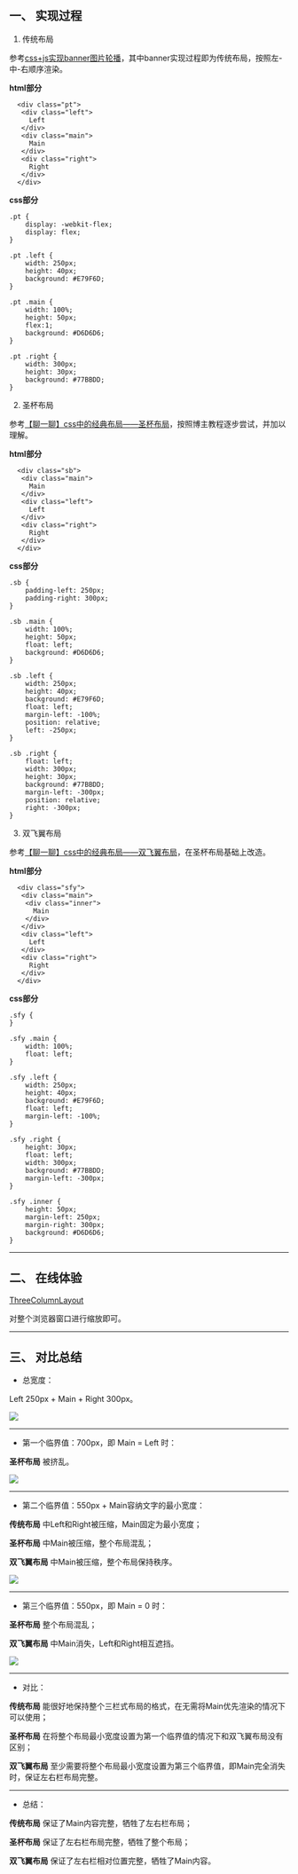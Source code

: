 ## 一、 实现过程
1. 传统布局

参考[css+js实现banner图片轮播](https://frogfans.github.io/blog.html?blogId=17)，其中banner实现过程即为传统布局，按照左-中-右顺序渲染。

**html部分**

```
  <div class="pt"> 
   <div class="left">
     Left 
   </div> 
   <div class="main">
     Main 
   </div> 
   <div class="right">
     Right 
   </div> 
  </div> 
```

**css部分**

```
.pt {
    display: -webkit-flex;
    display: flex;
}

.pt .left {
    width: 250px;
    height: 40px;
    background: #E79F6D;
}

.pt .main {
    width: 100%;
    height: 50px;
    flex:1;
    background: #D6D6D6;
}

.pt .right {
    width: 300px;
    height: 30px;
    background: #77BBDD;
}
```

2. 圣杯布局

参考[【聊一聊】css中的经典布局——圣杯布局](http://www.cnblogs.com/hl-520/p/5753075.html)，按照博主教程逐步尝试，并加以理解。

**html部分**

```
  <div class="sb"> 
   <div class="main">
     Main 
   </div> 
   <div class="left">
     Left 
   </div> 
   <div class="right">
     Right 
   </div> 
  </div> 
```

**css部分**

```
.sb {
    padding-left: 250px;
    padding-right: 300px;
}

.sb .main {
    width: 100%;
    height: 50px;
    float: left;
    background: #D6D6D6;
}

.sb .left {
    width: 250px;
    height: 40px;
    background: #E79F6D;
    float: left;
    margin-left: -100%;
    position: relative;
    left: -250px;
}

.sb .right {
    float: left;
    width: 300px;
    height: 30px;
    background: #77BBDD;
    margin-left: -300px;
    position: relative;
    right: -300px;
}
```

3. 双飞翼布局

参考[【聊一聊】css中的经典布局——双飞翼布局](https://www.cnblogs.com/hl-520/p/5754111.html)，在圣杯布局基础上改造。

**html部分**

```
  <div class="sfy"> 
   <div class="main"> 
    <div class="inner">
      Main 
    </div> 
   </div> 
   <div class="left">
     Left 
   </div> 
   <div class="right">
     Right 
   </div> 
  </div> 
```

**css部分**

```
.sfy {
}

.sfy .main {
    width: 100%;
    float: left;
}

.sfy .left {
    width: 250px;
    height: 40px;
    background: #E79F6D;
    float: left;
    margin-left: -100%;
}

.sfy .right {
    height: 30px;
    float: left;
    width: 300px;
    background: #77BBDD;
    margin-left: -300px;
}

.sfy .inner {
    height: 50px;
    margin-left: 250px;
    margin-right: 300px;
    background: #D6D6D6;
}
```

---
## 二、 在线体验

[ThreeColumnLayout](https://frogfans.github.io/res/html/threecolumnlayout.html)

对整个浏览器窗口进行缩放即可。

---
## 三、 对比总结
- 总宽度：

Left 250px + Main + Right 300px。

![](https://github.com/frogfans/ThreeColumnLayout/blob/master/img/001.png?raw=true)

** **
- 第一个临界值：700px，即 Main = Left 时：

**圣杯布局** 被挤乱。

![](https://github.com/frogfans/ThreeColumnLayout/blob/master/img/002.png?raw=true)

** **
- 第二个临界值：550px + Main容纳文字的最小宽度：

**传统布局** 中Left和Right被压缩，Main固定为最小宽度；

**圣杯布局** 中Main被压缩，整个布局混乱；

**双飞翼布局** 中Main被压缩，整个布局保持秩序。

![](https://github.com/frogfans/ThreeColumnLayout/blob/master/img/003.png?raw=true)

** **
- 第三个临界值：550px，即 Main = 0 时：

**圣杯布局** 整个布局混乱；

**双飞翼布局** 中Main消失，Left和Right相互遮挡。

![](https://github.com/frogfans/ThreeColumnLayout/blob/master/img/004.png?raw=true)

** **
- 对比：

**传统布局** 能很好地保持整个三栏式布局的格式，在无需将Main优先渲染的情况下可以使用；

**圣杯布局** 在将整个布局最小宽度设置为第一个临界值的情况下和双飞翼布局没有区别；

**双飞翼布局** 至少需要将整个布局最小宽度设置为第三个临界值，即Main完全消失时，保证左右栏布局完整。

** **
- 总结：

**传统布局** 保证了Main内容完整，牺牲了左右栏布局；

**圣杯布局** 保证了左右栏布局完整，牺牲了整个布局；

**双飞翼布局** 保证了左右栏相对位置完整，牺牲了Main内容。
